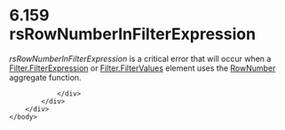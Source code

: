 <html dir="LTR" xmlns:mshelp="http://msdn.microsoft.com/mshelp" xmlns:ddue="http://ddue.schemas.microsoft.com/authoring/2003/5" xmlns:xlink="http://www.w3.org/1999/xlink" xmlns:tool="http://www.microsoft.com/tooltip">
    <head>
        <meta http-equiv="Content-Type" content="text/html; CHARSET=utf-8"></meta>
        <meta name="save" content="history"></meta>
        <title>6.159 rsRowNumberInFilterExpression</title>
        <xml>
            <mshelp:toctitle title="6.159 rsRowNumberInFilterExpression"></mshelp:toctitle>
            <mshelp:rltitle title="[MS-RDL]: rsRowNumberInFilterExpression"></mshelp:rltitle>
            <mshelp:keyword index="A" term="1e95f199-622e-4479-aae3-b763f161bf69"></mshelp:keyword>
            <mshelp:attr name="DCSext.ContentType" value="open specification"></mshelp:attr>
            <mshelp:attr name="AssetID" value="1e95f199-622e-4479-aae3-b763f161bf69"></mshelp:attr>
            <mshelp:attr name="TopicType" value="kbRef"></mshelp:attr>
            <mshelp:attr name="DCSext.Title" value="[MS-RDL]: rsRowNumberInFilterExpression" />
        </xml>
    </head>
    <body>
        <div id="header">
            <h1 class="heading">6.159 rsRowNumberInFilterExpression</h1>
        </div>
        <div id="mainSection">
            <div id="mainBody">
                <div id="allHistory" class="saveHistory"></div>
                <div id="sectionSection0" class="section" name="collapseableSection">
                    

<p><i>rsRowNumberInFilterExpression</i> is a critical error
that will occur when a <a href="6cfe60b1-d7e0-4e1e-807e-0ca41147cc29.htm">Filter.FilterExpression</a>
or <a href="8da22f74-1dc1-419b-8f80-f22a367d55da.htm">Filter.FilterValues</a>
element uses the <a href="5246ac2c-9de7-42a2-9b5a-73484f9fe73b.htm">RowNumber</a>
aggregate function.</p>


                </div>
            </div>
        </div>
    </body>
</html>